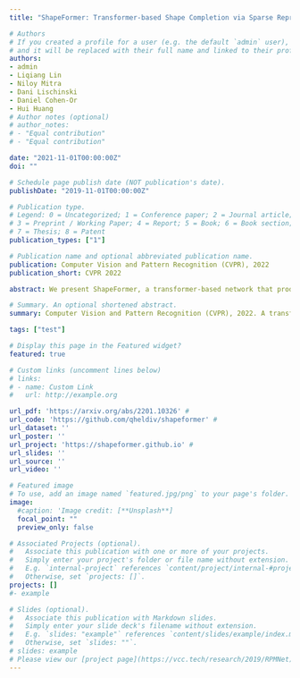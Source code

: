 ```yaml
---
title: "ShapeFormer: Transformer-based Shape Completion via Sparse Representation"

# Authors
# If you created a profile for a user (e.g. the default `admin` user), write the username (folder name) here 
# and it will be replaced with their full name and linked to their profile.
authors:
- admin
- Liqiang Lin
- Niloy Mitra
- Dani Lischinski
- Daniel Cohen-Or
- Hui Huang
# Author notes (optional)
# author_notes:
# - "Equal contribution"
# - "Equal contribution"

date: "2021-11-01T00:00:00Z"
doi: ""

# Schedule page publish date (NOT publication's date).
publishDate: "2019-11-01T00:00:00Z"

# Publication type.
# Legend: 0 = Uncategorized; 1 = Conference paper; 2 = Journal article;
# 3 = Preprint / Working Paper; 4 = Report; 5 = Book; 6 = Book section;
# 7 = Thesis; 8 = Patent
publication_types: ["1"]

# Publication name and optional abbreviated publication name.
publication: Computer Vision and Pattern Recognition (CVPR), 2022 
publication_short: CVPR 2022

abstract: We present ShapeFormer, a transformer-based network that produces a distribution of object completions, conditioned on incomplete, and possibly noisy, point clouds. The resultant distribution can then be sampled to generate likely completions, each of which exhibits plausible shape details, while being faithful to the input. To facilitate the use of transformers for 3D, we introduce a compact 3D representation, vector quantized deep implicit function (VQDIF), that utilizes spatial sparsity to represent a close approximation of a 3D shape by a short sequence of discrete variables. Experiments demonstrate that ShapeFormer outperforms prior art for shape completion from ambiguous partial inputs in terms of both completion quality and diversity. We also show that our approach effectively handles a variety of shape types, incomplete patterns, and real-world scans.

# Summary. An optional shortened abstract.
summary: Computer Vision and Pattern Recognition (CVPR), 2022. A transformer-based network that produces a distribution of object completions, conditioned on incomplete, and possibly noisy, point clouds.

tags: ["test"]

# Display this page in the Featured widget?
featured: true

# Custom links (uncomment lines below)
# links:
# - name: Custom Link
#   url: http://example.org

url_pdf: 'https://arxiv.org/abs/2201.10326' #
url_code: 'https://github.com/qheldiv/shapeformer' #
url_dataset: ''
url_poster: ''
url_project: 'https://shapeformer.github.io' #
url_slides: ''
url_source: ''
url_video: ''

# Featured image
# To use, add an image named `featured.jpg/png` to your page's folder. 
image:
  #caption: 'Image credit: [**Unsplash**]
  focal_point: ""
  preview_only: false

# Associated Projects (optional).
#   Associate this publication with one or more of your projects.
#   Simply enter your project's folder or file name without extension.
#   E.g. `internal-project` references `content/project/internal-#project/index.md`.
#   Otherwise, set `projects: []`.
projects: []
#- example

# Slides (optional).
#   Associate this publication with Markdown slides.
#   Simply enter your slide deck's filename without extension.
#   E.g. `slides: "example"` references `content/slides/example/index.md`.
#   Otherwise, set `slides: ""`.
# slides: example
# Please view our [project page](https://vcc.tech/research/2019/RPMNet) to learn more.
---
```



